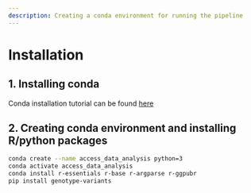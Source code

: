 ```yaml
---
description: Creating a conda environment for running the pipeline
---
```


# Installation

## 1. Installing conda

Conda installation tutorial can be found [here](https://docs.conda.io/projects/conda/en/latest/user-guide/install/linux.html)

## 2. Creating conda environment and installing R/python packages

```bash
conda create --name access_data_analysis python=3
conda activate access_data_analysis
conda install r-essentials r-base r-argparse r-ggpubr 
pip install genotype-variants
```



